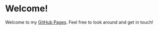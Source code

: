 # Welcome!

Welcome to my [GitHub Pages](https://aljazkovac.github.io/). Feel free to look around and get in touch!
